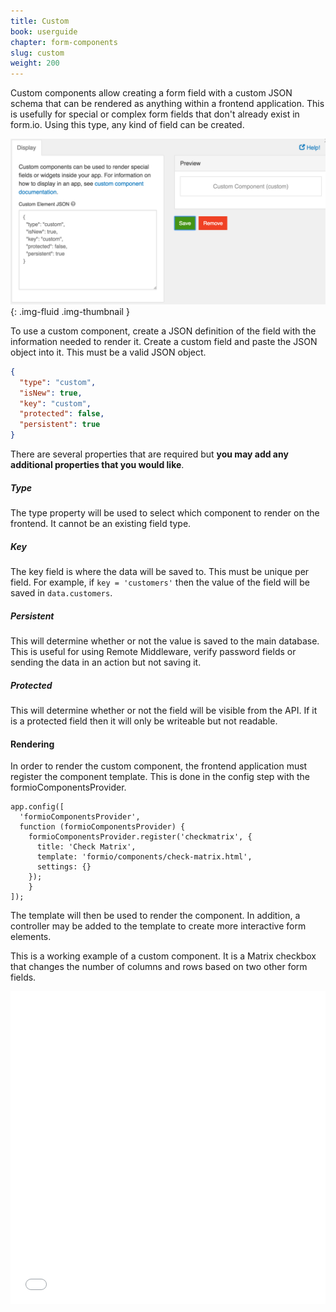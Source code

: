 ```yaml
---
title: Custom
book: userguide
chapter: form-components
slug: custom
weight: 200
---
```

Custom components allow creating a form field with a custom JSON schema that can be rendered as anything within a frontend application. This is usefully for special or complex form fields that don't already exist in form.io. Using this type, any kind of field can be created.
 
![](/assets/img/custom.png){: .img-fluid .img-thumbnail }
 
To use a custom component, create a JSON definition of the field with the information needed to render it. Create a custom field and paste the JSON object into it. This must be a valid JSON object.

```json
{
  "type": "custom",
  "isNew": true,
  "key": "custom",
  "protected": false,
  "persistent": true
}
```

There are several properties that are required but **you may add any additional properties that you would like**.

##### Type
The type property will be used to select which component to render on the frontend. It cannot be an existing field type.

##### Key
The key field is where the data will be saved to. This must be unique per field. For example, if ```key = 'customers'``` then the value of the field will be saved in ```data.customers```.

##### Persistent
This will determine whether or not the value is saved to the main database. This is useful for using Remote Middleware, verify password fields or sending the data in an action but not saving it. 

##### Protected
This will determine whether or not the field will be visible from the API. If it is a protected field then it will only be writeable but not readable.

#### Rendering

In order to render the custom component, the frontend application must register the component template. This is done in the config step with the formioComponentsProvider.

```
app.config([
  'formioComponentsProvider',
  function (formioComponentsProvider) {
    formioComponentsProvider.register('checkmatrix', {
      title: 'Check Matrix',
      template: 'formio/components/check-matrix.html',
      settings: {}
    });
	}
]);
```

The template will then be used to render the component. In addition, a controller may be added to the template to create more interactive form elements.

This is a working example of a custom component. It is a Matrix checkbox that changes the number of columns and rows based on two other form fields.
 
<iframe width="100%" height="500" src="//jsfiddle.net/randallknutson/zLxhqarh/embedded/result,js,html/" allowfullscreen="allowfullscreen" frameborder="0"></iframe>
